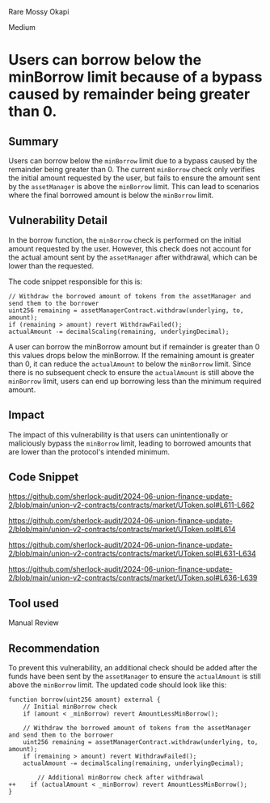 Rare Mossy Okapi

Medium

# Users can borrow below the minBorrow limit because of a bypass caused by remainder being greater than 0.

## Summary

Users can borrow below the `minBorrow` limit due to a bypass caused by the remainder being greater than 0. The current `minBorrow` check only verifies the initial amount requested by the user, but fails to ensure the amount sent by the `assetManager` is above the `minBorrow` limit. This can lead to scenarios where the final borrowed amount is below the `minBorrow` limit.


## Vulnerability Detail

In the borrow function, the `minBorrow` check is performed on the initial amount requested by the user. However, this check does not account for the actual amount sent by the `assetManager` after withdrawal, which can be lower than the requested.

 The code snippet responsible for this is:

```solidity
// Withdraw the borrowed amount of tokens from the assetManager and send them to the borrower
uint256 remaining = assetManagerContract.withdraw(underlying, to, amount);
if (remaining > amount) revert WithdrawFailed();
actualAmount -= decimalScaling(remaining, underlyingDecimal);
```
A user can borrow the minBorrow amount but if remainder is greater than 0 this values drops below the minBorrow.
If the remaining amount is greater than 0, it can reduce the `actualAmount` to below the `minBorrow` limit. Since there is no subsequent check to ensure the `actualAmount` is still above the `minBorrow` limit, users can end up borrowing less than the minimum required amount.


## Impact

The impact of this vulnerability is that users can unintentionally or maliciously bypass the `minBorrow` limit, leading to borrowed amounts that are lower than the protocol's intended minimum.

## Code Snippet

https://github.com/sherlock-audit/2024-06-union-finance-update-2/blob/main/union-v2-contracts/contracts/market/UToken.sol#L611-L662

https://github.com/sherlock-audit/2024-06-union-finance-update-2/blob/main/union-v2-contracts/contracts/market/UToken.sol#L614

https://github.com/sherlock-audit/2024-06-union-finance-update-2/blob/main/union-v2-contracts/contracts/market/UToken.sol#L631-L634

https://github.com/sherlock-audit/2024-06-union-finance-update-2/blob/main/union-v2-contracts/contracts/market/UToken.sol#L636-L639

## Tool used

Manual Review

## Recommendation

To prevent this vulnerability, an additional check should be added after the funds have been sent by the `assetManager` to ensure the `actualAmount` is still above the `minBorrow` limit. The updated code should look like this:

```solidity
function borrow(uint256 amount) external {
    // Initial minBorrow check
    if (amount < _minBorrow) revert AmountLessMinBorrow();

    // Withdraw the borrowed amount of tokens from the assetManager and send them to the borrower
    uint256 remaining = assetManagerContract.withdraw(underlying, to, amount);
    if (remaining > amount) revert WithdrawFailed();
    actualAmount -= decimalScaling(remaining, underlyingDecimal);

        // Additional minBorrow check after withdrawal
++    if (actualAmount < _minBorrow) revert AmountLessMinBorrow();
}
```